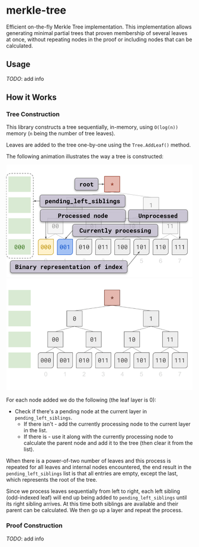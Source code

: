 # merkle-tree

Efficient on-the-fly Merkle Tree implementation. This implementation allows generating minimal partial trees that proven
membership of several leaves at once, without repeating nodes in the proof or including nodes that can be calculated.

## Usage

_TODO_: add info

## How it Works

### Tree Construction

This library constructs a tree sequentially, in-memory, using `O(log(n))` memory (`n` being the number of tree leaves).

Leaves are added to the tree one-by-one using the `Tree.AddLeaf()` method.

The following animation illustrates the way a tree is constructed:

![legend](readme_assets/Tree%20construction%20legend.svg)
![Tree construction](readme_assets/Tree%20construction.gif)

For each node added we do the following (the leaf layer is 0):

- Check if there's a pending node at the current layer in `pending_left_siblings`.
  - If there isn't - add the currently processing node to the current layer in the list.
  - If there is - use it along with the currently processing node to calculate the parent node and add it to the tree
  (then clear it from the list).

When there is a power-of-two number of leaves and this process is repeated for all leaves and internal nodes
encountered, the end result in the `pending_left_siblings` list is that all entries are empty, except the last, which
represents the root of the tree.

Since we process leaves sequentially from left to right, each left sibling (odd-indexed leaf) will end up being added
to `pending_left_siblings` until its right sibling arrives. At this time both siblings are available and their parent
can be calculated. We then go up a layer and repeat the process.

### Proof Construction

_TODO_: add info
